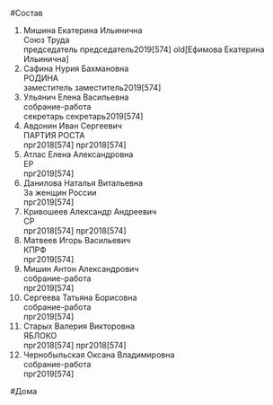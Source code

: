 #Состав  
1. Мишина Екатерина Ильинична  
    Союз Труда  
    председатель председатель2019[574] old[Ефимова Екатерина Ильинична]  
2. Сафина Нурия Бахмановна  
    РОДИНА  
    заместитель заместитель2019[574]  
3. Ульянич Елена Васильевна  
    собрание-работа  
    секретарь секретарь2019[574]  
4. Авдонин Иван Сергеевич  
    ПАРТИЯ РОСТА  
    прг2018[574] прг2018[574]  
5. Атлас Елена Александровна  
    ЕР  
    прг2019[574]  
6. Данилова Наталья Витальевна  
    За женщин России  
    прг2019[574]  
7. Кривошеев Александр Андреевич  
    СР  
    прг2018[574] прг2018[574]  
8. Матвеев Игорь Васильевич  
    КПРФ  
    прг2019[574]  
9. Мишин Антон Александрович  
    собрание-работа  
    прг2019[574]  
10. Сергеева Татьяна Борисовна  
    собрание-работа  
    прг2019[574]  
11. Старых Валерия Викторовна  
    ЯБЛОКО  
    прг2018[574] прг2018[574]  
12. Чернобыльская Оксана Владимировна  
    собрание-работа  
    прг2019[574]  

#Дома  
